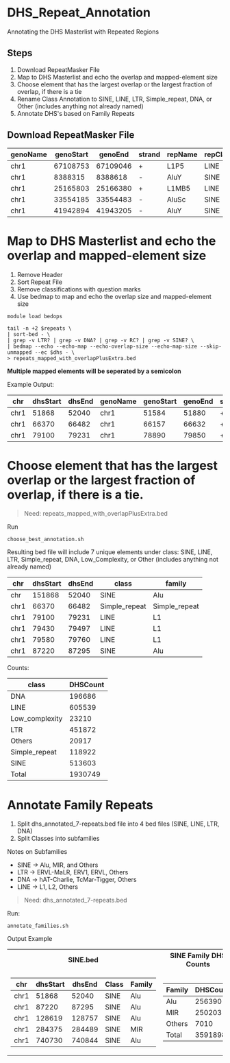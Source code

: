 # DHS_Repeat_Annotation
Annotating the DHS Masterlist with Repeated Regions


## Steps
1. Download RepeatMasker File
2. Map to DHS Masterlist and echo the overlap and mapped-element size
3. Choose element that has the largest overlap or the largest fraction of overlap, if there is a tie
4. Rename Class Annotation to SINE, LINE, LTR, Simple_repeat, DNA, or Other (includes anything not already named)
5. Annotate DHS's based on Family Repeats


## Download RepeatMasker File
| genoName  | genoStart | genoEnd  | strand | repName | repClass  | repFamily |
| ------------- | ------------- | ------------- | ------------- | ------------- | ------------- | ------------- |
| chr1  |	67108753  | 67109046  | + | L1P5  | LINE  | L1  |
| chr1  | 8388315 | 8388618 | - | AluY  | SINE  | Alu |
| chr1  | 25165803  | 25166380  | + | L1MB5 | LINE  | L1  |
| chr1  | 33554185  | 33554483  | - | AluSc | SINE  | Alu |
| chr1  | 41942894  | 41943205  | - | AluY  | SINE  | Alu |


# Map to DHS Masterlist and echo the overlap and mapped-element size

1. Remove Header
2. Sort Repeat File
3. Remove classifications with question marks
4. Use bedmap to map and echo the overlap size and mapped-element size

```
module load bedops
 
tail -n +2 $repeats \  
| sort-bed - \    
| grep -v LTR? | grep -v DNA? | grep -v RC? | grep -v SINE? \ 
| bedmap --echo --echo-map --echo-overlap-size --echo-map-size --skip-unmapped --ec $dhs - \ 
> repeats_mapped_with_overlapPlusExtra.bed
```

**Multiple mapped elements will be seperated by a semicolon**

Example Output:

| chr | dhsStart | dhsEnd | genoName  | genoStart | genoEnd  | strand | repName | repClass  | repFamily | overlapSize | mapSize |
| ------------- | ------------- | ------------- | ------------- | ------------- | ------------- | ------------- | ------------- | ------------- | ------------- | ------------- | ------------- |
| chr1 | 51868 | 52040 | chr1 | 51584 | 51880 | + | AluYj4 | SINE | Alu| 12 | 296 |
| chr1 | 66370 | 66482 | chr1 | 66157 | 66632 |+ |(AT)n | Simple_repeat | Simple_repeat | 112 | 475 |
| chr1 | 79100 | 79231| chr1 | 78890 | 79850 | + | L1PREC2 | LINE | L1 | 131| 960 |





# Choose element that has the largest overlap or the largest fraction of overlap, if there is a tie.

> Need: 
> repeats_mapped_with_overlapPlusExtra.bed

Run
```
choose_best_annotation.sh
```



Resulting bed file will include 7 unique elements under class: SINE, LINE, LTR, Simple_repeat, DNA, Low_Complexity, or Other (includes anything not already named)

| chr | dhsStart | dhsEnd | class | family |
| ------------- | ------------- | ------------- | ------------- | ------------- |
| chr | 151868 | 52040 | SINE | Alu |
| chr1 | 66370 | 66482 | Simple_repeat | Simple_repeat |
| chr1 | 79100 | 79231 | LINE | L1 |
| chr1 | 79430 | 79497 | LINE | L1 |
| chr1 | 79580 | 79760 | LINE | L1 |
| chr1 | 87220 | 87295 | SINE | Alu |


Counts:

| class | DHSCount |
| ------------- | ------------- |
| DNA | 196686 |
| LINE | 605539 | 
| Low_complexity | 23210 |
| LTR | 451872 |
| Others | 20917 | 
| Simple_repeat | 118922 | 
| SINE | 513603 | 
| Total |  1930749 |


# Annotate Family Repeats

1. Split dhs_annotated_7-repeats.bed file into 4 bed files (SINE, LINE, LTR, DNA)
2. Split Classes into subfamilies

Notes on Subfamilies

* SINE -> Alu, MIR, and Others
* LTR -> ERVL-MaLR, ERV1, ERVL, Others
* DNA -> hAT-Charlie, TcMar-Tigger, Others
* LINE -> L1, L2, Others

> Need:
> dhs_annotated_7-repeats.bed

Run:
```
annotate_families.sh
```

Output Example

<table>
<tr><th>SINE.bed </th><th>SINE Family DHS Counts</th></tr>
<tr><td>
 

| chr | dhsStart | dhsEnd | Class | Family |
| ------------- | ------------- | ------------- | ------------- | ------------- |
| chr1 | 51868 | 52040 | SINE | Alu |
| chr1 | 87220 | 87295 | SINE | Alu |
| chr1 | 128619 | 128757 | SINE | Alu |
| chr1 | 284375 | 284489 | SINE | MIR |
| chr1 | 740730 | 740844 | SINE | Alu |

</td><td>

| Family  | DHSCount  |
| ------------- | ------------- |
| Alu | 256390 |
| MIR | 250203 |
| Others | 7010 |
| Total | 3591898 |

</td></tr> </table>
